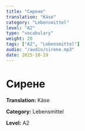 ```yaml
---
title: "Сирене"
translation: "Käse"
category: "Lebensmittel"
level: "A2"
type: "vocabulary"
weight: 20
tags: ["A2", "Lebensmittel"]
audio: "/audio/sirene.mp3"
date: 2025-10-19
---
```


# Сирене

**Translation:** Käse

**Category:** Lebensmittel

**Level:** A2

